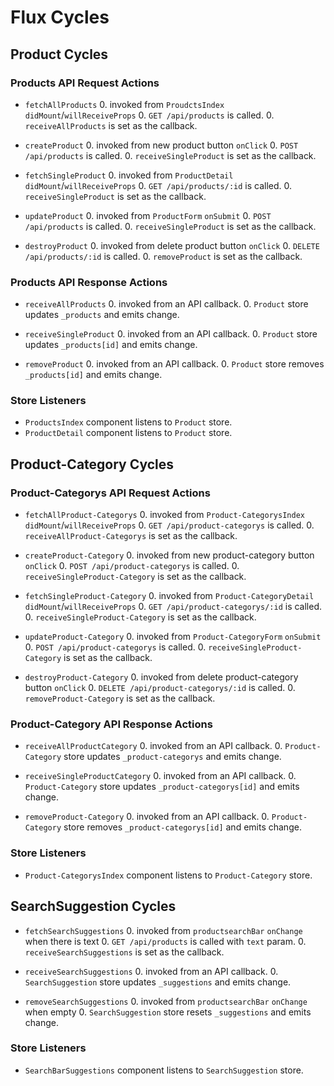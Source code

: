 # Flux Cycles

## Product Cycles

### Products API Request Actions

* `fetchAllProducts`
  0. invoked from `ProudctsIndex` `didMount`/`willReceiveProps`
  0. `GET /api/products` is called.
  0. `receiveAllProducts` is set as the callback.

* `createProduct`
  0. invoked from new product button `onClick`
  0. `POST /api/products` is called.
  0. `receiveSingleProduct` is set as the callback.

* `fetchSingleProduct`
  0. invoked from `ProductDetail` `didMount`/`willReceiveProps`
  0. `GET /api/products/:id` is called.
  0. `receiveSingleProduct` is set as the callback.

* `updateProduct`
  0. invoked from `ProductForm` `onSubmit`
  0. `POST /api/products` is called.
  0. `receiveSingleProduct` is set as the callback.

* `destroyProduct`
  0. invoked from delete product button `onClick`
  0. `DELETE /api/products/:id` is called.
  0. `removeProduct` is set as the callback.

### Products API Response Actions

* `receiveAllProducts`
  0. invoked from an API callback.
  0. `Product` store updates `_products` and emits change.

* `receiveSingleProduct`
  0. invoked from an API callback.
  0. `Product` store updates `_products[id]` and emits change.

* `removeProduct`
  0. invoked from an API callback.
  0. `Product` store removes `_products[id]` and emits change.

### Store Listeners

* `ProductsIndex` component listens to `Product` store.
* `ProductDetail` component listens to `Product` store.



## Product-Category Cycles

### Product-Categorys API Request Actions

* `fetchAllProduct-Categorys`
  0. invoked from `Product-CategorysIndex` `didMount`/`willReceiveProps`
  0. `GET /api/product-categorys` is called.
  0. `receiveAllProduct-Categorys` is set as the callback.

* `createProduct-Category`
  0. invoked from new product-category button `onClick`
  0. `POST /api/product-categorys` is called.
  0. `receiveSingleProduct-Category` is set as the callback.

* `fetchSingleProduct-Category`
  0. invoked from `Product-CategoryDetail` `didMount`/`willReceiveProps`
  0. `GET /api/product-categorys/:id` is called.
  0. `receiveSingleProduct-Category` is set as the callback.

* `updateProduct-Category`
  0. invoked from `Product-CategoryForm` `onSubmit`
  0. `POST /api/product-categorys` is called.
  0. `receiveSingleProduct-Category` is set as the callback.

* `destroyProduct-Category`
  0. invoked from delete product-category button `onClick`
  0. `DELETE /api/product-categorys/:id` is called.
  0. `removeProduct-Category` is set as the callback.

### Product-Category API Response Actions

* `receiveAllProductCategory`
  0. invoked from an API callback.
  0. `Product-Category` store updates `_product-categorys` and emits change.

* `receiveSingleProductCategory`
  0. invoked from an API callback.
  0. `Product-Category` store updates `_product-categorys[id]` and emits change.

* `removeProduct-Category`
  0. invoked from an API callback.
  0. `Product-Category` store removes `_product-categorys[id]` and emits change.

### Store Listeners

* `Product-CategorysIndex` component listens to `Product-Category` store.


## SearchSuggestion Cycles

* `fetchSearchSuggestions`
  0. invoked from `productsearchBar` `onChange` when there is text
  0. `GET /api/products` is called with `text` param.
  0. `receiveSearchSuggestions` is set as the callback.

* `receiveSearchSuggestions`
  0. invoked from an API callback.
  0. `SearchSuggestion` store updates `_suggestions` and emits change.

* `removeSearchSuggestions`
  0. invoked from `productsearchBar` `onChange` when empty
  0. `SearchSuggestion` store resets `_suggestions` and emits change.

### Store Listeners

* `SearchBarSuggestions` component listens to `SearchSuggestion` store.
